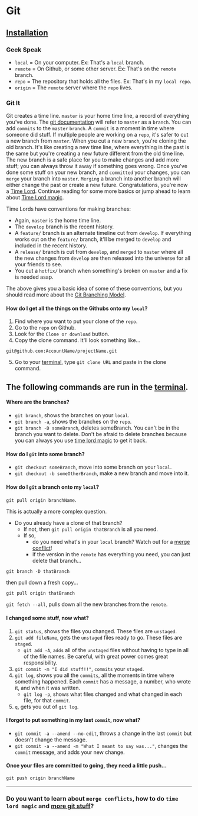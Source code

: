 
# Git

## [Installation](installation.md)

### Geek Speak
- `local` = On your computer. Ex: That's a `local` branch.
- `remote` = On Github, or some other server. Ex: That's on the `remote` branch.
- `repo` = The repository that holds all the files. Ex: That's in my `local repo`.
- `origin` = The `remote` server where the `repo` lives.

### Git It
Git creates a time line. `master` is your home time line, a record of everything you’ve done.
The [git documentation](https://rogerdudler.github.io/git-guide/) will refer to `master` as a `branch`.
You can add `commits` to the `master` `branch`. A `commit` is a moment in time where someone did stuff.
If multiple people are working on a `repo`, it's safer to cut a new branch from `master`.
When you cut a new `branch`, you're cloning the old branch.
It's like creating a new time line, where everything in the past is the same
but you're creating a new future different from the old time line.
The new branch is a safe place for you to make changes and add more stuff;
you can always throw it away if something goes wrong. Once you've done some stuff on your new branch,
and `committed` your changes, you can `merge` your branch into `master`.
`Merging` a branch into another branch will either change the past or create a new future.
Congratulations, you're now a [Time Lord](https://en.wikipedia.org/wiki/Time_Lord).
Continue reading for some more basics or jump ahead to learn about
[Time Lord magic](https://github.com/Pickra/programmyTools/blob/master/git/moreGitStuff.md#time-lord-magic). 

Time Lords have conventions for making branches:

- Again, `master` is the home time line.
- The `develop` branch is the recent history.
- A `feature/` branch is an alternate timeline cut from `develop`.
If everything works out on the `feature/` branch, it'll be merged to `develop`
and included in the recent history.
- A `release/` branch is cut from `develop`, and `merged` to `master`
where all the new changes from `develop` are then released into the universe for all your friends to see.
- You cut a `hotfix/` branch when something's broken on `master` and a fix is needed asap.

The above gives you a basic idea of some of these conventions,
but you should read more about the [Git Branching Model](http://nvie.com/posts/a-successful-git-branching-model/).

#### How do I get all the things on the Githubs onto my `local`?

1. Find where you want to put your clone of the `repo`.
2. Go to the `repo` on Github.
3. Look for the `Clone or download` button.
4. Copy the clone command. It'll look something like... 

```
git@github.com:AccountName/projectName.git
```

5. Go to your [terminal](../terminal/terminal.md), type `git clone URL` and paste in the clone command.


## The following commands are run in the [terminal](../terminal/terminal.md).

#### Where are the branches?
- `git branch`, shows the branches on your `local`.
- `git branch -a`, shows the branches on the `repo`.
- `git branch -D someBranch`, deletes someBranch.
You can't be in the branch you want to delete.
Don't be afraid to delete branches because you can always you use [time lord magic][time-lord] to get it back.

#### How do I `git` into some branch?
- `git checkout someBranch`, move into some branch on your `local`.
- `git checkout -b someOtherBranch`, make a new branch and move into it.

#### How do I `git` a branch onto my `local`?
`git pull origin branchName`.

This is actually a more complex question. 

- Do you already have a clone of that branch?
	- If not, then `git pull origin thatBranch` is all you need.
	- If so,
		- do you need what's in your `local` branch? Watch out for a [merge conflict][merge-conflict]!
		- if the version in the `remote` has everything you need, you can just delete that branch... 

```
git branch -D thatBranch 
```
then pull down a fresh copy...

```
git pull origin thatBranch
```

`git fetch --all`, pulls down all the new branches from the `remote`.


#### I changed some stuff, now what?
1. `git status`, shows the files you changed. These files are `unstaged`.
2. `git add fileName`, gets the `unstaged` files ready to go. These files are `staged`.
	- `git add -A`, `adds` all of the `unstaged` files without having to type in all of the file names.
	Be careful, with great power comes great responsibility.
3. `git commit -m "I did stuff!!"`, `commits` your `staged`.
4. `git log`, shows you all the `commits`, all the moments in time where something happened.
Each `commit` has a message, a number, who wrote it, and when it was written.
	- `git log -p`, shows what files changed and what changed in each file, for that `commit`.
5. `q`, gets you out of `git log`.


#### I forgot to put something in my last `commit`, now what?
- `git commit -a --amend --no-edit`, throws a change in the last `commit` but doesn't change the message.
- `git commit -a --amend -m "What I meant to say was..."`, changes the `commit` message,
and adds your new change.

#### Once your files are committed to going, they need a little push...
`git push origin branchName`

---
### Do you want to learn about `merge conflicts`, how to do `time lord magic` and [more git stuff](moreGitStuff.md)?


[time-lord]: https://github.com/Pickra/programmyTools/blob/master/git/moreGitStuff.md#time-lord-magic
[merge-conflict]: https://github.com/Pickra/programmyTools/blob/master/git/moreGitStuff.md#whats-a-merge-conflict